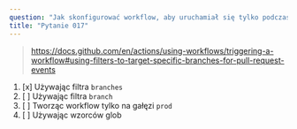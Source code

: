 ```yaml
---
question: "Jak skonfigurować workflow, aby uruchamiał się tylko podczas celowania w gałąź `prod`, używając zdarzeń `pull_request` i `pull_request_target`?"
title: "Pytanie 017"
---
```


> https://docs.github.com/en/actions/using-workflows/triggering-a-workflow#using-filters-to-target-specific-branches-for-pull-request-events
1. [x] Używając filtra `branches`
1. [ ] Używając filtra `branch`
1. [ ] Tworząc workflow tylko na gałęzi `prod`
1. [ ] Używając wzorców glob

